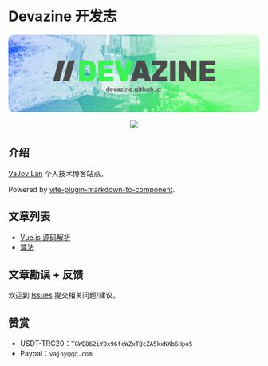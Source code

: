 # Devazine 开发志

![](https://raw.githubusercontent.com/devazine2022/assets/main/promo.jpg)

<p align='center'>
 <a href='https://www.freevisitorcounters.com/en/home/stats/id/939451'><img src='https://www.freevisitorcounters.com/en/counter/render/939451/t/5' /></a>
</p>

## 介绍

[VaJoy Lan](https://github.com/VaJoy) 个人技术博客站点。

Powered by [vite-plugin-markdown-to-component](https://github.com/devazine/vite-plugin-markdown-to-component).

## 文章列表

- [Vue.js 源码解析](https://devazine.github.io/#/source-analysis/vue/)
- [算法](https://devazine.github.io/#/algorithm/)

## 文章勘误 + 反馈

欢迎到 [Issues](https://github.com/devazine/devazine.github.io/issues) 提交相关问题/建议。

## 赞赏

- USDT-TRC20：`TGWE862iYDx96fcWZxTQcZA5kxNXb6Hpo5`
- Paypal：`vajoy@qq.com`
